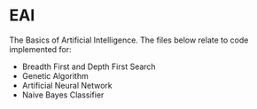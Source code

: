 # EAI
The Basics of Artificial Intelligence.
The files below relate to code implemented for:
- Breadth First and Depth First Search
- Genetic Algorithm
- Artificial Neural Network
- Naive Bayes Classifier
